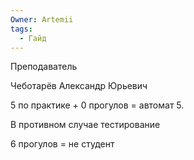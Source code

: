 ```yaml
---
Owner: Artemii
tags:
  - Гайд
---
```

Преподаватель

Чеботарёв Александр Юрьевич

5 по практике + 0 прогулов = автомат 5.

В противном случае тестирование

  

6 прогулов = не студент